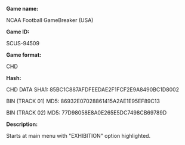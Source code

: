 **Game name:**

NCAA Football GameBreaker (USA)

**Game ID:**

SCUS-94509

**Game format:**

CHD

**Hash:**

CHD DATA SHA1: 85BC1C887AFDFEEDAE2F1FCF2E9A8490BC1D8002

BIN (TRACK 01) MD5: 86932E07028861415A2AE1E95EF89C13

BIN (TRACK 02) MD5: 77D98058E8A0E265E5DC7498CB69789D

**Description:**

Starts at main menu with "EXHIBITION" option highlighted.